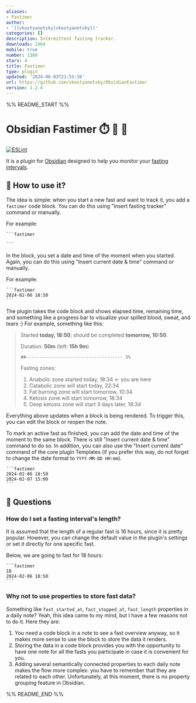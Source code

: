 ```yaml
---
aliases:
- Fastimer
author:
- '[[vkostyanetsky|vkostyanetsky]]'
categories: []
description: Intermittent fasting tracker.
downloads: 1464
mobile: true
number: 1388
stars: 4
title: Fastimer
type: plugin
updated: '2024-06-03T21:55:36'
url: https://github.com/vkostyanetsky/ObsidianFastimer
version: 1.2.4
---
```


%% README_START %%

# Obsidian Fastimer ⏱️ 🍔 🍺

[![ESLint](https://github.com/vkostyanetsky/ObsidianFastimer/actions/workflows/eslint.yml/badge.svg)](https://github.com/vkostyanetsky/ObsidianFastimer/actions/workflows/eslint.yml)

It is a plugin for [Obsidian](https://obsidian.md) designed to help you monitor your [fasting intervals](https://en.wikipedia.org/wiki/Intermittent_fasting).  

## 🙂 How to use it?

The idea is simple: when you start a new fast and want to track it, you add a `fastimer` code block. You can do this using "Insert fasting tracker" command or manually.

For example:

````
```fastimer

```
````

In the block, you set a date and time of the moment when you started. Again, you can do this using "Insert current date & time" command or manually.

For example:

````
```fastimer
2024-02-06 18:50
```
````

The plugin takes the code block and shows elapsed time, remaining time, and something like a progress bar to visualize your spilled blood, sweat, and tears :) For example, something like this:

> Started **today, 18:50**; should be completed **tomorrow, 10:50**.
> 
> Duration: **50m** (left: **15h 9m**)
> 
> `##------------------------------------- 5%`
> 
> Fasting zones:
> 
> 1. Anabolic zone started today, 18:34 ← you are here
> 2. Catabolic zone will start today, 22:34
> 3. Fat burning zone will start tomorrow, 10:34
> 4. Ketosis zone will start tomorrow, 18:34
> 5. Deep ketosis zone will start 3 days later, 18:34

Everything above updates when a block is being rendered. To trigger this, you can edit the block or reopen the note.

To mark an active fast as finished, you can add the date and time of the moment to the same block. There is still "Insert current date & time" command to do so. In addition, you can also use the "Insert current date" command of the core plugin Templates (if you prefer this way, do not forget to change the date format to `YYYY-MM-DD HH:mm`).

````
```fastimer
2024-02-06 18:50
2024-02-07 15:00
```
````

## 🤔 Questions

### How do I set a fasting interval's length?

It is assumed that the length of a regular fast is 16 hours, since it is pretty popular. However, you can change the default value in the plugin's settings or set it directly for one specific fast. 

Below, we are going to fast for 18 hours:

````
```fastimer
18
2024-02-06 18:50
```
````

### Why not to use properties to store fast data?

Something like `fast_started_at`, `fast_stopped_at`, `fast_length` properties in a daily note? Yeah, this idea came to my mind, but I have a few reasons not to do it. Here they are:

1. You need a code block in a note to see a fast overview anyway, so it makes more sense to use the block to store the data it renders.
2. Storing the data in a code block provides you with the opportunity to have one note for all the fasts you participate in case it is convenient for you.
3. Adding several semantically connected properties to each daily note makes the flow more complex: you have to remember that they are related to each other. Unfortunately, at this moment, there is no property grouping feature in Obsidian.

%% README_END %%